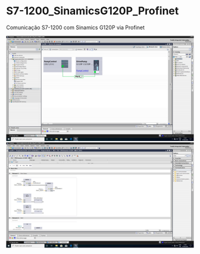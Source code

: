 # S7-1200_SinamicsG120P_Profinet
Comunicação S7-1200 com Sinamics G120P via Profinet

![Alt text](Principal.jpg?raw=true "PN Communication")
![Alt text](FB2.jpg?raw=true "PN Communication")  

